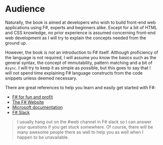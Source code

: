 # Audience

Naturally, the book is aimed at developers who wish to build front-end web applications using F#, experts and beginners alike. Except for a bit of HTML and CSS knowledge, no prior experience is assumed concerning front-end web development as I will try to explain the concepts needed from the ground up.

However, the book is *not* an introduction to F# itself. Although proficiency of the language is not required, I will assume you know the basics such as the general syntax, the concept of immutability, pattern matching and a bit of `Async`. I will try to keep it as simple as possible, but this goes to say that I will not spend time explaining F# language constructs from the code snippets unless deemed necessary.

There are great references to help you learn and easily get started with F#:
 - [F# for fun and profit][fun-and-profit]
 - [The F# Website][fsharp-website]
 - [Microsoft documentation][msdocs]
 - [F# Slack][fsharp-slack]

> I usually hang out on the #web channel in F# slack so I can answer your questions if you get stuck somewhere. Of course, there will be many awesome people there as well to help you as well when I happen to be unavailable.

[fun-and-profit]:https://fsharpforfunandprofit.com/
[fsharp-website]:https://fsharp.org/learn.html
[msdocs]:https://docs.microsoft.com/en-us/dotnet/fsharp/
[fsharp-slack]:https://fsharp.org/guides/slack

